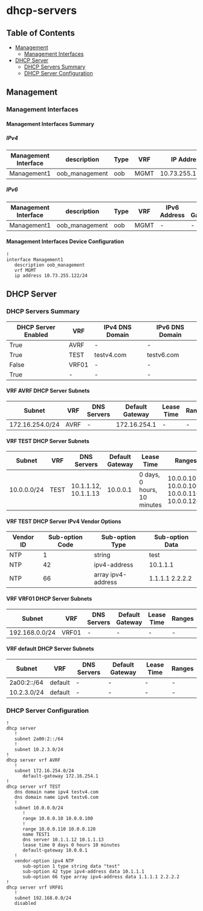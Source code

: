 # dhcp-servers

## Table of Contents

- [Management](#management)
  - [Management Interfaces](#management-interfaces)
- [DHCP Server](#dhcp-server)
  - [DHCP Servers Summary](#dhcp-servers-summary)
  - [DHCP Server Configuration](#dhcp-server-configuration)

## Management

### Management Interfaces

#### Management Interfaces Summary

##### IPv4

| Management Interface | description | Type | VRF | IP Address | Gateway |
| -------------------- | ----------- | ---- | --- | ---------- | ------- |
| Management1 | oob_management | oob | MGMT | 10.73.255.122/24 | 10.73.255.2 |

##### IPv6

| Management Interface | description | Type | VRF | IPv6 Address | IPv6 Gateway |
| -------------------- | ----------- | ---- | --- | ------------ | ------------ |
| Management1 | oob_management | oob | MGMT | - | - |

#### Management Interfaces Device Configuration

```eos
!
interface Management1
   description oob_management
   vrf MGMT
   ip address 10.73.255.122/24
```

## DHCP Server

### DHCP Servers Summary

| DHCP Server Enabled | VRF | IPv4 DNS Domain | IPv6 DNS Domain |
| ------------------- | --- | --------------- | --------------- |
| True | AVRF | - | - |
| True | TEST | testv4.com | testv6.com |
| False | VRF01 | - | - |
| True | - | - | - |

#### VRF AVRF DHCP Server Subnets

| Subnet | VRF | DNS Servers | Default Gateway | Lease Time | Ranges |
| ------ | --- | ----------- | --------------- | ---------- | ------ |
| 172.16.254.0/24 | AVRF | - | 172.16.254.1 | - | - |

#### VRF TEST DHCP Server Subnets

| Subnet | VRF | DNS Servers | Default Gateway | Lease Time | Ranges |
| ------ | --- | ----------- | --------------- | ---------- | ------ |
| 10.0.0.0/24 | TEST | 10.1.1.12, 10.1.1.13 | 10.0.0.1 | 0 days, 0 hours, 10 minutes | 10.0.0.10-10.0.0.100, 10.0.0.110-10.0.0.120 |

#### VRF TEST DHCP Server IPv4 Vendor Options

| Vendor ID | Sub-option Code | Sub-option Type | Sub-option Data |
| --------- | ----------------| --------------- | --------------- |
| NTP | 1 | string | test |
| NTP | 42 | ipv4-address | 10.1.1.1 |
| NTP | 66 | array ipv4-address | 1.1.1.1 2.2.2.2 |

#### VRF VRF01 DHCP Server Subnets

| Subnet | VRF | DNS Servers | Default Gateway | Lease Time | Ranges |
| ------ | --- | ----------- | --------------- | ---------- | ------ |
| 192.168.0.0/24 | VRF01 | - | - | - | - |

#### VRF default DHCP Server Subnets

| Subnet | VRF | DNS Servers | Default Gateway | Lease Time | Ranges |
| ------ | --- | ----------- | --------------- | ---------- | ------ |
| 2a00:2::/64 | default | - | - | - | - |
| 10.2.3.0/24 | default | - | - | - | - |

### DHCP Server Configuration

```eos
!
dhcp server
   !
   subnet 2a00:2::/64
   !
   subnet 10.2.3.0/24
!
dhcp server vrf AVRF
   !
   subnet 172.16.254.0/24
      default-gateway 172.16.254.1
!
dhcp server vrf TEST
   dns domain name ipv4 testv4.com
   dns domain name ipv6 testv6.com
   !
   subnet 10.0.0.0/24
      !
      range 10.0.0.10 10.0.0.100
      !
      range 10.0.0.110 10.0.0.120
      name TEST1
      dns server 10.1.1.12 10.1.1.13
      lease time 0 days 0 hours 10 minutes
      default-gateway 10.0.0.1
   !
   vendor-option ipv4 NTP
      sub-option 1 type string data "test"
      sub-option 42 type ipv4-address data 10.1.1.1
      sub-option 66 type array ipv4-address data 1.1.1.1 2.2.2.2
!
dhcp server vrf VRF01
   !
   subnet 192.168.0.0/24
   disabled
```
